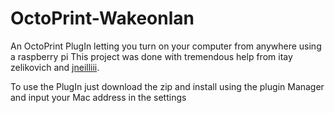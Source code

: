 # OctoPrint-Wakeonlan
An OctoPrint PlugIn letting you turn on your computer from anywhere using a raspberry pi
This project was done with tremendous help from itay zelikovich and [jneilliii](https://github.com/jneilliii).

To use the PlugIn just download the zip and install using the plugin Manager and input your Mac address in the settings
